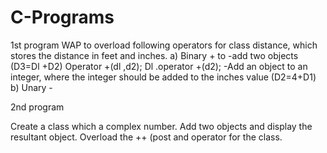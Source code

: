 # C-Programs

1st program
WAP to overload following operators for class distance, which stores the distance in feet
and inches.
a) Binary + to -add two objects (D3=Dl +D2)
   Operator +(dl ,d2);
    Dl .operator +(d2);
    -Add an object to an integer, where the integer should be added to the inches value (D2=4+D1)
b) Unary -

2nd program

Create a class which a complex number. Add two objects and display the resultant object.
Overload the ++ (post and operator for the class.
